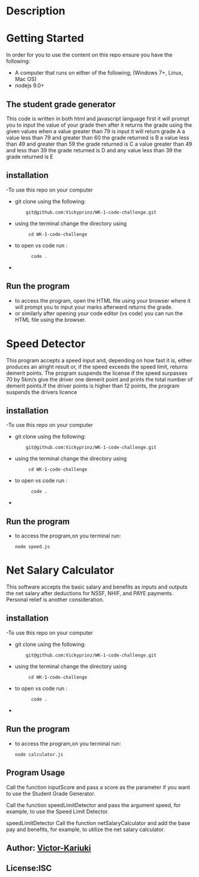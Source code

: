 # Description
# Getting Started
In order for you to use the content on this repo ensure you have the following:

- A computer that runs on either of the following; (Windows 7+, Linux, Mac OS)
- nodejs 9.0+
## The student grade generator 
This code is written in both html and javascript language
first it will prompt you to input the value of your grade then after it returns the grade
using the given values when a value greater than 79 is input it will return grade A
a value less than 79 and greater than 60 the grade returned is B
a value less than 49 and greater than 59 the grade returned is C
a value greater than 49 and less than 39 the grade returned is D
and any value less than 39 the grade returned is E
## installation
-To use this repo on your computer
- git clone using the following:

          git@github.com:Vickyprinz/WK-1-code-challenge.git

- using the terminal change the directory using

           cd WK-1-code-challenge
           
- to open vs code run :
    
            code .
         
- 
## Run the program
- to access the program, open the HTML file using your browser where it will prompt you to input your marks afterward returns the grade.
- or similarly after opening your code editor (vs code) you can run the HTML file using the browser.
 
# Speed Detector
This program accepts a speed input and, depending on how fast it is, either produces an alright result or, if the speed exceeds the speed limit, returns demerit points. The program suspends the license if the speed surpasses 70 by 5km/s give the driver one demerit point and prints the total number of demerit points.If the driver points is higher than 12 points, the program suspends the drivers licence
## installation
-To use this repo on your computer
- git clone using the following:

          git@github.com:Vickyprinz/WK-1-code-challenge.git

- using the terminal change the directory using

           cd WK-1-code-challenge
           
- to open vs code run :
    
            code .
         
- 
## Run the program
- to access the program,on you terminal run:

      node speed.js





# Net Salary Calculator
This software accepts the basic salary and benefits as inputs and outputs the net salary after deductions for NSSF, NHIF, and PAYE payments. Personal relief is another consideration.

## installation
-To use this repo on your computer
- git clone using the following:

          git@github.com:Vickyprinz/WK-1-code-challenge.git

- using the terminal change the directory using

           cd WK-1-code-challenge
           
- to open vs code run :
    
            code .
         
- 
## Run the program
- to access the program,on you terminal run:

      node calculator.js


## Program Usage
  
  Call the function inputScore and pass a score as the parameter if you want to use the Student Grade Generator.
  
  Call the function speedLimitDetector and pass the argument speed, for example, to use the Speed Limit Detector.

speedLimitDetector
Call the function netSalaryCalculator and add the base pay and benefits, for example, to utilize the net salary calculator.


## Author: [Victor-Kariuki](https://github.com/Vickyprinz)

## License:ISC
